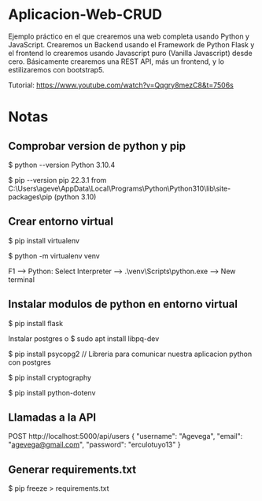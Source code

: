 # Aplicacion-Web-CRUD
Ejemplo práctico en el que crearemos una web completa usando Python y JavaScript. Crearemos un Backend usando el Framework de Python Flask y el frontend lo crearemos usando Javascript puro (Vanilla Javascript) desde cero. Básicamente crearemos una REST API, más un frontend, y lo estilizaremos con bootstrap5.

Tutorial: https://www.youtube.com/watch?v=Qqgry8mezC8&t=7506s

# Notas

## Comprobar version de python y pip

$ python --version
Python 3.10.4

$ pip --version
pip 22.3.1 from C:\Users\ageve\AppData\Local\Programs\Python\Python310\lib\site-packages\pip (python 3.10)

## Crear entorno virtual 

$ pip install virtualenv

$ python -m virtualenv venv

F1 --> Python: Select Interpreter --> .\venv\Scripts\python.exe --> New terminal

## Instalar modulos de python en entorno virtual 

$ pip install flask

Instalar postgres o $ sudo apt install libpq-dev

$ pip install psycopg2 // Libreria para comunicar nuestra aplicacion python con postgres

$ pip install cryptography

$ pip install python-dotenv

## Llamadas a la API

POST http://localhost:5000/api/users
{
  "username": "Agevega",
  "email": "agevega@gmail.com",
  "password": "erculotuyo13"
}

## Generar requirements.txt

$ pip freeze > requirements.txt